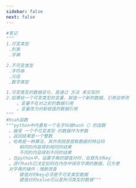 ```yaml
---
sidebar: false
next: false
---
```

<BlogInfo/>






```python
#笔记
"""
1.可变类型
 .列表
 .字典

2.不可变类型
 .字符串
 .元组
 .数字类型

1.可变类型的数据变化，是通过 方法 来实现的
2.如果给一个可变类型的变量，赋值一个新的数据，引用会修改
    。变量不在对之前的数据引用
    。变量改为对新赋值的数据引用
"""
#hsah函数
"""python中内置有一个名字叫做hash（）的函数
 。接受 一个不可变类型 的数据作为参数
 。返回结果是一个整数
 。哈希是一种算法，其作用就是提取数据的特征码
     相同的内容得到相同的结果
     不同的内容得到不同的结果
 。在python中，设置字典的键值对时，会首先对key
 。进行hash已决定如何在内存中保存字典的数据，已方便
 对字典的操作：增删改查
     键值对的key必须是不可变类型数据
     键值对的value可以是热河类型的数据"""
```






<ActionBox />
        
<style>#top-box {margin-top:0.5rem!important;}</style>